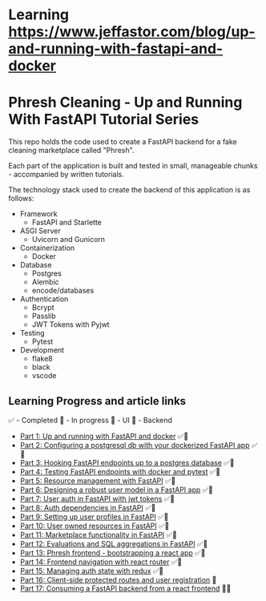 # Learning https://www.jeffastor.com/blog/up-and-running-with-fastapi-and-docker
# Phresh Cleaning - Up and Running With FastAPI Tutorial Series

This repo holds the code used to create a FastAPI backend for a fake cleaning marketplace called "Phresh".

Each part of the application is built and tested in small, manageable chunks - accompanied by written tutorials.

The technology stack used to create the backend of this application is as follows:

- Framework
    - FastAPI and Starlette
- ASGI Server
    - Uvicorn and Gunicorn
- Containerization
    - Docker
- Database
    - Postgres
    - Alembic
    - encode/databases
- Authentication
    - Bcrypt
    - Passlib
    - JWT Tokens with Pyjwt
- Testing
    - Pytest
- Development
    - flake8
    - black
    - vscode


## Learning Progress and article links

✅ - Completed
🛄 - In progress
📱 - UI
🚂 - Backend

- [Part 1: Up and running with FastAPI and docker](https://www.jeffastor.com/blog/up-and-running-with-fastapi-and-docker) ✅🚂
- [Part 2: Configuring a postgresql db with your dockerized FastAPI app](https://www.jeffastor.com/blog/pairing-a-postgresql-db-with-your-dockerized-fastapi-app) ✅🚂
- [Part 3: Hooking FastAPI endpoints up to a postgres database](https://www.jeffastor.com/blog/hooking-fastapi-endpoints-up-to-a-postgres-database) ✅🚂
- [Part 4: Testing FastAPI endpoints with docker and pytest](https://www.jeffastor.com/blog/testing-fastapi-endpoints-with-docker-and-pytest) ✅🚂
- [Part 5: Resource management with FastAPI](https://www.jeffastor.com/blog/resource-management-with-fastapi) ✅🚂
- [Part 6: Designing a robust user model in a FastAPI app](https://www.jeffastor.com/blog/designing-a-robust-user-model-in-a-fastapi-app) ✅🚂
- [Part 7: User auth in FastAPI with jwt tokens](https://www.jeffastor.com/blog/authenticating-users-in-fastapi-with-jwt-tokens) ✅🚂
- [Part 8: Auth dependencies in FastAPI](https://www.jeffastor.com/blog/authentication-dependencies-in-fastapi) ✅🚂
- [Part 9: Setting up user profiles in FastAPI](https://www.jeffastor.com/blog/setting-up-user-profiles-in-fastapi) ✅🚂
- [Part 10: User owned resources in FastAPI](https://www.jeffastor.com/blog/user-owned-resources-in-fastapi) ✅🚂
- [Part 11: Marketplace functionality in FastAPI](https://www.jeffastor.com/blog/marketplace-functionality-in-fastapi) ✅🚂
- [Part 12: Evaluations and SQL aggregations in FastAPI](https://www.jeffastor.com/blog/evaluations-and-sql-aggreations-in-fastapi) ✅🚂
- [Part 13: Phresh frontend - bootstrapping a react app](https://www.jeffastor.com/blog/phresh-frontend-bootstrapping-a-react-app) ✅📱
- [Part 14: Frontend navigation with react router](https://www.jeffastor.com/blog/frontend-navigation-with-react-router) ✅📱
- [Part 15: Managing auth state with redux](https://www.jeffastor.com/blog/managing-auth-state-with-redux) ✅📱
- [Part 16: Client-side protected routes and user registration](https://www.jeffastor.com/blog/client-side-protected-routes-and-user-registration) 📱
- [Part 17: Consuming a FastAPI backend from a react frontend](https://www.jeffastor.com/blog/consuming-a-fastapi-backend-from-a-react-frontend) 🚂📱
